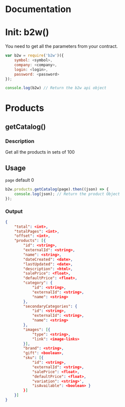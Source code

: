 Documentation
===================

# Init: b2w()

You need to get all the parameters from your contract.

```javascript
var b2w = require('b2w')({
	symbol: <symbol>,
	company: <company>,
	login: <login>,
	password: <password>
});

console.log(b2w) // Return the b2w api object
```

# Products

## getCatalog()

### Description

Get all the products in sets of 100

## Usage

`page` <int> default 0

```javascript
b2w.products.getCatalog(page).then((json) => {
	console.log(json); // Return the product Object
});
```

### Output
```json
{
	"total": <int>,
	"totalPages": <int>,
	"offset": <int>,
	"products": [{
		"id": <string>,
		"externalId": <string>,
		"name": <string>,
		"dateCreated": <date>,
		"lastUpdated": <date>,
		"description": <html>,
		"salePrice": <float>,
		"defaultPrice": <float>,
		"category": {
			"id": <string>,
			"externalId": <string>,
			"name": <string>
		},
		"secondaryCategories": {
			"id": <string>,
			"externalId": <string>,
			"name": <string>
		},
		"images": [{
			"type": <string>,
			"link": <image-links>
		}],
		"brand": <string>,
		"gift": <boolean>,
		"sku": [{
			"id": <string>,
			"externalId": <string>,
			"salePrice": <float>,
			"defaultPrice": <float>,
			"variation": <string>',
			"isAvailable": <boolean> }
		}]
	}]
}
```
